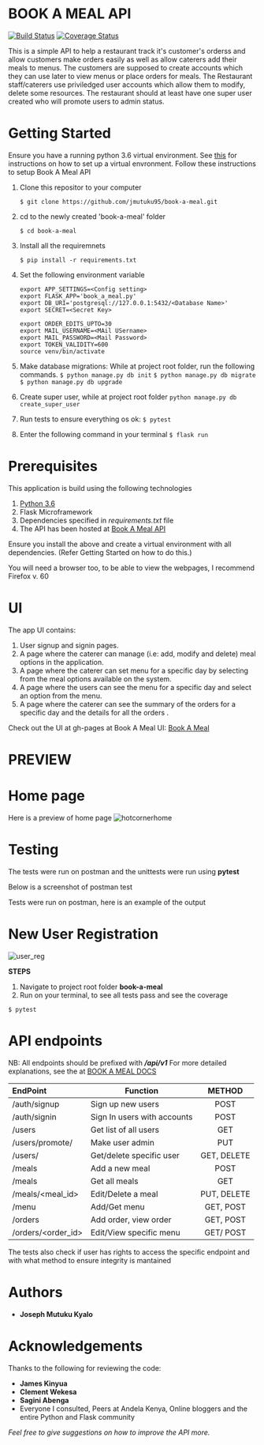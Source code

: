 # BOOK A MEAL API
[![Build Status](https://travis-ci.org/jmutuku95/book-a-meal.svg?branch=challenge3)](https://travis-ci.org/jmutuku95/book-a-meal) [![Coverage Status](https://coveralls.io/repos/github/jmutuku95/book-a-meal/badge.svg?branch=challenge3)](https://coveralls.io/github/jmutuku95/book-a-meal?branch=challenge3)

This is a simple API to help a restaurant track it's customer's orderss and allow customers make orders easily as well as allow caterers add their meals to menus.
The customers are supposed to create accounts which they can use later to view menus or place orders for meals. The Restaurant staff/caterers use priviledged user
accounts which allow them to modify, delete some resources. The restaurant should at least have one super user created who will promote users to admin status.

# Getting Started
Ensure you have a running python 3.6 virtual environment. See <a href="https://docs.python.org/3/library/venv.html"> this</a> for instructions on how to set up a virtual envronment.
Follow these instructions to setup Book A Meal API

 1. Clone this repositor to your computer
    ```
    $ git clone https://github.com/jmutuku95/book-a-meal.git
    ```

 2. cd to the newly created 'book-a-meal' folder
    ```
    $ cd book-a-meal
    ```

 3. Install all the requiremnets
    ```
    $ pip install -r requirements.txt
    ```

 3. Set the following environment variable
    ```
    export APP_SETTINGS=<Config setting>
    export FLASK_APP='book_a_meal.py'
    export DB_URI='postgresql://127.0.0.1:5432/<Database Name>'
    export SECRET=<Secret Key>

    export ORDER_EDITS_UPTO=30
    export MAIL_USERNAME=<MAil USername>
    export MAIL_PASSWORD=<Mail Password>
    export TOKEN_VALIDITY=600
    source venv/bin/activate
    ```
  
  4. Make database migrations: While at project root folder, run the following commands.
    ```
    $ python manage.py db init
    ```
    ```
    $ python manage.py db migrate
    ```
    ```
    $ python manage.py db upgrade
    ```

  5. Create super user, while at project root folder
    ```
    python manage.py db create_super_user
    ```

  6. Run tests to ensure everything os ok:
    ```
    $ pytest
    ```

  7. Enter the following command in your terminal
    ```
    $ flask run
    ```

# Prerequisites

This application is build using the following technologies

  1. <a href="https://www.python.org/downloads/">Python 3.6</a>
  2. Flask Microframework
  3. Dependencies specified in _requirements.txt_ file
  4. The API has been hosted at  [Book A Meal API](https://bamv2.herokuapp.com)

Ensure you install the above and create a virtual environment with all dependencies. (Refer Getting Started on how to do this.)

You will need a browser too, to be able to view the webpages, I recommend Firefox v. 60

# UI

The app UI  contains:

  1. User signup and signin pages.
  2. A page where the caterer can manage (i.e: add, modify and delete) meal options in the application.
  3. A page where the caterer can set menu for a specific day by selecting from the meal options available on the system.
  4. A page where the users can see the menu for a specific day and select an option from the menu.
  5. A page where the caterer can see the summary of the orders for a specific day and the details for all the orders .

Check out the UI at gh-pages at Book A Meal UI: [Book A Meal](https://jmutuku95.github.io/book-a-meal/UI/startpage.html)

# PREVIEW
  # Home page
Here is a preview of home page
![hotcornerhome](https://user-images.githubusercontent.com/28805113/39204996-233f0b4a-4802-11e8-8a1b-9283be8653ec.png)

# Testing
The tests were run on postman and the unittests were run using  **pytest**

Below is a screenshot of postman test

 Tests were run on postman, here is an example of the output

  # New User Registration
![user_reg](https://user-images.githubusercontent.com/28805113/39317984-8e728296-4985-11e8-89c7-ca5bb36b6c04.jpg)
 

**STEPS**
 1. Navigate to project root folder **book-a-meal**
 2. Run on your terminal, to see all tests pass and see the coverage
   ```
   $ pytest
   ```

# API endpoints
NB: All endpoints should be prefixed with **_/api/v1_**
For more detailed explanations, see the at [BOOK A MEAL DOCS](https://bookameal0.docs.apiary.io/#)


| EndPoint            | Function                    |METHOD       |
| :-----------------  |-----------------------------|:-----------:|
| /auth/signup        | Sign up new users           | POST        |
| /auth/signin        | Sign In users with accounts | POST        |
| /users              | Get list of all users       | GET         |
| /users/promote/<id> | Make user admin             | PUT         |
| /users/<id>         | Get/delete specific user    | GET, DELETE |
| /meals              | Add a new meal              | POST        |
| /meals              | Get all meals               | GET         |
| /meals/<meal_id>    | Edit/Delete a meal          | PUT, DELETE |
| /menu               | Add/Get menu                | GET, POST   |
| /orders             | Add order, view order       | GET, POST   |
| /orders/<order_id>  | Edit/View specific menu     | GET/ POST   |


  
 The tests also check if user has rights to access the specific endpoint and with what method to ensure integrity is mantained
 
# Authors
* **Joseph Mutuku Kyalo** 

# Acknowledgements
Thanks to the following for reviewing the code:
  * **James Kinyua**
  * **Clement Wekesa**
  * **Sagini Abenga**
  * Everyone I consulted, Peers at Andela Kenya, Online bloggers and the entire Python and Flask community

_Feel free to give suggestions on how to improve the API more._
